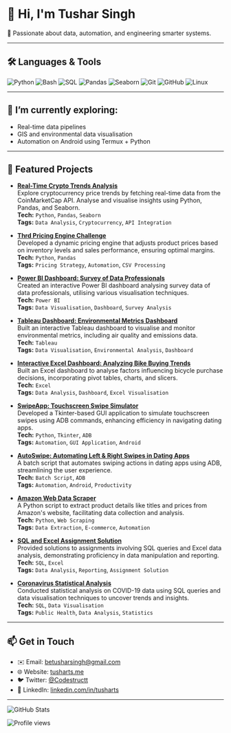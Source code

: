 # 👋 Hi, I'm Tushar Singh

🚀 Passionate about data, automation, and engineering smarter systems.

---

## 🛠️ Languages & Tools

![Python](https://img.shields.io/badge/Python-3776AB?style=for-the-badge&logo=python&logoColor=white)
![Bash](https://img.shields.io/badge/Bash-121011?style=for-the-badge&logo=gnubash&logoColor=white)
![SQL](https://img.shields.io/badge/SQL-336791?style=for-the-badge&logo=postgresql&logoColor=white)
![Pandas](https://img.shields.io/badge/Pandas-150458?style=for-the-badge&logo=pandas&logoColor=white)
![Seaborn](https://img.shields.io/badge/Seaborn-3776AB?style=for-the-badge&logo=python&logoColor=white)
![Git](https://img.shields.io/badge/Git-F05032?style=for-the-badge&logo=git&logoColor=white)
![GitHub](https://img.shields.io/badge/GitHub-181717?style=for-the-badge&logo=github&logoColor=white)
![Linux](https://img.shields.io/badge/Linux-FCC624?style=for-the-badge&logo=linux&logoColor=black)

---

## 🌱 I’m currently exploring:
- Real-time data pipelines
- GIS and environmental data visualisation
- Automation on Android using Termux + Python

---

## 📌 Featured Projects

- [**Real-Time Crypto Trends Analysis**](https://github.com/tusharts/Real-TimeCryptoTrendsAnalysis)  
  Explore cryptocurrency price trends by fetching real-time data from the CoinMarketCap API. Analyse and visualise insights using Python, Pandas, and Seaborn.  
  **Tech:** `Python`, `Pandas`, `Seaborn`  
  **Tags:** `Data Analysis`, `Cryptocurrency`, `API Integration`

-  [**Thrd Pricing Engine Challenge**](https://github.com/tusharts/thrd-coding-challenge)  
  Developed a dynamic pricing engine that adjusts product prices based on inventory levels and sales performance, ensuring optimal margins.  
  **Tech:** `Python`, `Pandas`  
  **Tags:** `Pricing Strategy`, `Automation`, `CSV Processing`

-  [**Power BI Dashboard: Survey of Data Professionals**](https://github.com/tusharts/PowerBI_Dashboard-Survey_of_Data_Professionals)  
  Created an interactive Power BI dashboard analysing survey data of data professionals, utilising various visualisation techniques.  
  **Tech:** `Power BI`  
  **Tags:** `Data Visualisation`, `Dashboard`, `Survey Analysis`

-  [**Tableau Dashboard: Environmental Metrics Dashboard**](https://github.com/tusharts/Tableau_Environmental_Dashboard)  
  Built an interactive Tableau dashboard to visualise and monitor environmental metrics, including air quality and emissions data.  
  **Tech:** `Tableau`  
  **Tags:** `Data Visualisation`, `Environmental Analysis`, `Dashboard`

-  [**Interactive Excel Dashboard: Analyzing Bike Buying Trends**](https://github.com/tusharts/InteractiveExcelDashboard-AnalyzingBikeBuyingTrends)  
  Built an Excel dashboard to analyse factors influencing bicycle purchase decisions, incorporating pivot tables, charts, and slicers.  
  **Tech:** `Excel`  
  **Tags:** `Data Analysis`, `Dashboard`, `Excel Visualisation`

-  [**SwipeApp: Touchscreen Swipe Simulator**](https://github.com/tusharts/SwipeApp)  
  Developed a Tkinter-based GUI application to simulate touchscreen swipes using ADB commands, enhancing efficiency in navigating dating apps.  
  **Tech:** `Python`, `Tkinter`, `ADB`  
  **Tags:** `Automation`, `GUI Application`, `Android`

-  [**AutoSwipe: Automating Left & Right Swipes in Dating Apps**](https://github.com/tusharts/SwipeBot)  
  A batch script that automates swiping actions in dating apps using ADB, streamlining the user experience.  
  **Tech:** `Batch Script`, `ADB`  
  **Tags:** `Automation`, `Android`, `Productivity`

-  [**Amazon Web Data Scraper**](https://github.com/tusharts/AmazonWebDataScraper)  
  A Python script to extract product details like titles and prices from Amazon's website, facilitating data collection and analysis.  
  **Tech:** `Python`, `Web Scraping`  
  **Tags:** `Data Extraction`, `E-commerce`, `Automation`

-  [**SQL and Excel Assignment Solution**](https://github.com/tusharts/SQL-and-Excel-Assignment-Solution)  
  Provided solutions to assignments involving SQL queries and Excel data analysis, demonstrating proficiency in data manipulation and reporting.  
  **Tech:** `SQL`, `Excel`  
  **Tags:** `Data Analysis`, `Reporting`, `Assignment Solution`

-  [**Coronavirus Statistical Analysis**](https://github.com/tusharts/CoronavirusStatisticalAnalysis)  
  Conducted statistical analysis on COVID-19 data using SQL queries and data visualisation techniques to uncover trends and insights.  
  **Tech:** `SQL`, `Data Visualisation`  
  **Tags:** `Public Health`, `Data Analysis`, `Statistics`

---

## 📫 Get in Touch

- ✉️ Email: [betusharsingh@gmail.com](mailto:betusharsingh@gmail.com)
- 🌐 Website: [tusharts.me](https://tusharts.me)
- 🐦 Twitter: [@Codestructt](https://x.com/Codestructt)
- 💼 LinkedIn: [linkedin.com/in/tusharts](https://www.linkedin.com/in/tusharts)

---

![GitHub Stats](https://github-readme-stats.vercel.app/api?username=tusharts&show_icons=true&theme=tokyonight)

![Profile views](https://komarev.com/ghpvc/?username=tusharts)

